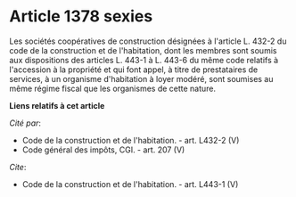 # Article 1378 sexies

Les sociétés coopératives de construction désignées à l'article L. 432-2 du code de la construction et de l'habitation, dont
les membres sont soumis aux dispositions des articles L. 443-1 à L. 443-6 du même code relatifs à l'accession à la propriété
et qui font appel, à titre de prestataires de services, à un organisme d'habitation à loyer modéré, sont soumises au même
régime fiscal que les organismes de cette nature.

**Liens relatifs à cet article**

_Cité par_:

  - Code de la construction et de l'habitation. - art. L432-2 (V)
  - Code général des impôts, CGI. - art. 207 (V)

_Cite_:

  - Code de la construction et de l'habitation. - art. L443-1 (V)
